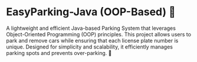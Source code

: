 # EasyParking-Java (OOP-Based) 🚗
A lightweight and efficient Java-based Parking System that leverages Object-Oriented Programming (OOP) principles. This project allows users to park and remove cars while ensuring that each license plate number is unique. Designed for simplicity and scalability, it efficiently manages parking spots and prevents over-parking. 🚀
